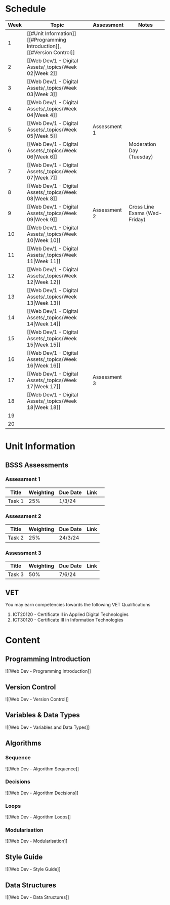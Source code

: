 
# Schedule


| Week | Topic                                                                            | Assessment   | Notes                         |
| ---- | -------------------------------------------------------------------------------- | ------------ | ----------------------------- |
| 1    | [[#Unit Information]]<br>[[#Programming Introduction]], <br>[[#Version Control]] |              |                               |
| 2    | [[Web Dev/1 - Digital Assets/_topics/Week 02\|Week 2]]                           |              |                               |
| 3    | [[Web Dev/1 - Digital Assets/_topics/Week 03\|Week 3]]                           |              |                               |
| 4    | [[Web Dev/1 - Digital Assets/_topics/Week 04\|Week 4]]                           |              |                               |
| 5    | [[Web Dev/1 - Digital Assets/_topics/Week 05\|Week 5]]                           | Assessment 1 |                               |
| 6    | [[Web Dev/1 - Digital Assets/_topics/Week 06\|Week 6]]                           |              | Moderation Day (Tuesday)      |
| 7    | [[Web Dev/1 - Digital Assets/_topics/Week 07\|Week 7]]                           |              |                               |
| 8    | [[Web Dev/1 - Digital Assets/_topics/Week 08\|Week 8]]                           |              |                               |
| 9    | [[Web Dev/1 - Digital Assets/_topics/Week 09\|Week 9]]                           | Assessment 2 | Cross Line Exams (Wed-Friday) |
| 10   | [[Web Dev/1 - Digital Assets/_topics/Week 10\|Week 10]]                          |              |                               |
| 11   | [[Web Dev/1 - Digital Assets/_topics/Week 11\|Week 11]]                          |              |                               |
| 12   | [[Web Dev/1 - Digital Assets/_topics/Week 12\|Week 12]]                          |              |                               |
| 13   | [[Web Dev/1 - Digital Assets/_topics/Week 13\|Week 13]]                          |              |                               |
| 14   | [[Web Dev/1 - Digital Assets/_topics/Week 14\|Week 14]]                          |              |                               |
| 15   | [[Web Dev/1 - Digital Assets/_topics/Week 15\|Week 15]]                          |              |                               |
| 16   | [[Web Dev/1 - Digital Assets/_topics/Week 16\|Week 16]]                          |              |                               |
| 17   | [[Web Dev/1 - Digital Assets/_topics/Week 17\|Week 17]]                          | Assessment 3 |                               |
| 18   | [[Web Dev/1 - Digital Assets/_topics/Week 18\|Week 18]]                          |              |                               |
| 19   |                                                                                  |              |                               |
| 20   |                                                                                  |              |                               |

# Unit Information

##  BSSS Assessments
### Assessment 1

| Title  | Weighting | Due Date | Link |     |
| ------ | --------- | -------- | ---- | --- |
| Task 1 | 25%       | 1/3/24   |      |     |


### Assessment 2
| Title  | Weighting | Due Date | Link |
| ------ | --------- | -------- | ---- |
| Task 2 | 25%       | 24/3/24  |      |

### Assessment 3
| Title  | Weighting | Due Date | Link |
| ------ | --------- | -------- | ---- |
| Task 3 | 50%       | 7/6/24   |      |

## VET
You may earn competencies towards the following VET Qualifications
1) ICT20120 - Certificate II in Applied Digital Technologies
2) ICT30120 - Certificate III in Information Technologies



# Content

## Programming Introduction

![[Web Dev - Programming Introduction]]

## Version Control
![[Web Dev - Version Control]]

## Variables & Data Types
![[Web Dev - Variables and Data Types]]
## Algorithms 

### Sequence
![[Web Dev - Algorithm Sequence]]

### Decisions
![[Web Dev - Algorithm Decisions]]
### Loops
![[Web Dev - Algorithm Loops]]

### Modularisation
![[Web Dev - Modularisation]]

## Style Guide
![[Web Dev - Style Guide]]

## Data Structures
![[Web Dev - Data Structures]]


